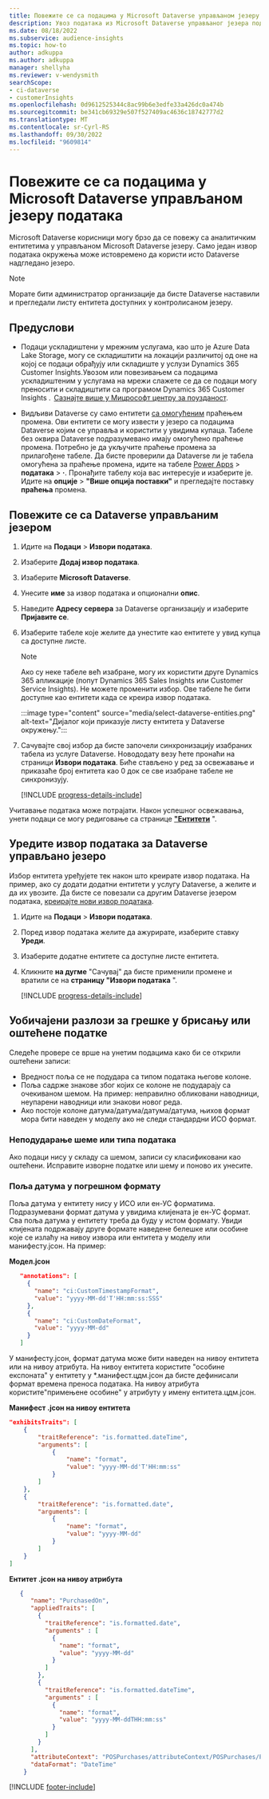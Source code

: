 ```yaml
---
title: Повежите се са подацима у Microsoft Dataverse управљаном језеру података
description: Увоз података из Microsoft Dataverse управљаног језера података.
ms.date: 08/18/2022
ms.subservice: audience-insights
ms.topic: how-to
author: adkuppa
ms.author: adkuppa
manager: shellyha
ms.reviewer: v-wendysmith
searchScope:
- ci-dataverse
- customerInsights
ms.openlocfilehash: 0d9612525344c8ac99b6e3edfe33a426dc0a474b
ms.sourcegitcommit: be341cb69329e507f527409ac4636c18742777d2
ms.translationtype: MT
ms.contentlocale: sr-Cyrl-RS
ms.lasthandoff: 09/30/2022
ms.locfileid: "9609814"
---
```

# <a name="connect-to-data-in-a-microsoft-dataverse-managed-data-lake"></a>Повежите се са подацима у Microsoft Dataverse управљаном језеру података

Microsoft Dataverse корисници могу брзо да се повежу са аналитичким ентитетима у управљаном Microsoft Dataverse језеру. Само један извор података окружења може истовремено да користи исто Dataverse надгледано језеро.

> [!NOTE]
> Морате бити администратор организације да бисте Dataverse наставили и прегледали листу ентитета доступних у контролисаном језеру.

## <a name="prerequisites"></a>Предуслови

- Подаци ускладиштени у мрежним услугама, као што је Azure Data Lake Storage, могу се складиштити на локацији различитој од оне на којој се подаци обрађују или складиште у услузи Dynamics 365 Customer Insights.Увозом или повезивањем са подацима ускладиштеним у услугама на мрежи слажете се да се подаци могу преносити и складиштити са програмом Dynamics 365 Customer Insights .  [Сазнајте више у Мицрософт центру за поузданост](https://www.microsoft.com/trust-center).

- Видљиви Dataverse су само ентитети [са омогућеним](/power-platform/admin/enable-change-tracking-control-data-synchronization) праћењем промена. Ови ентитети се могу извести у језеро са подацима Dataverse којим се управља и користити у увидима купаца. Табеле без оквира Dataverse подразумевано имају омогућено праћење промена. Потребно је да укључите праћење промена за прилагођене табеле. Да бисте проверили да Dataverse ли је табела омогућена за праћење промена, идите на табеле [Power Apps](https://make.powerapps.com) > **података** > **·**. Пронађите табелу која вас интересује и изаберите је. Идите на **опције** > **"Више опција поставки"** и прегледајте поставку **праћења** промена.

## <a name="connect-to-a-dataverse-managed-lake"></a>Повежите се са Dataverse управљаним језером

1. Идите на **Подаци** > **Извори података**.

1. Изаберите **Додај извор података**.

1. Изаберите **Microsoft Dataverse**.

1. Унесите **име** за извор података и опционални **опис**.

1. Наведите **Адресу сервера** за Dataverse организацију и изаберите **Пријавите се**.

1. Изаберите табеле које желите да унестите као ентитете у увид купца са доступне листе.

   > [!NOTE]
   > Ако су неке табеле већ изабране, могу их користити друге Dynamics 365 апликације (попут Dynamics 365 Sales Insights или Customer Service Insights). Не можете променити избор. Ове табеле ће бити доступне као ентитети када се креира извор података.

    :::image type="content" source="media/select-dataverse-entities.png" alt-text="Дијалог који приказује листу ентитета у Dataverse окружењу.":::

1. Сачувајте свој избор да бисте започели синхронизацију изабраних табела из услуге Dataverse. Новододату везу ћете пронаћи на страници **Извори података**. Биће стављено у ред за освежавање и приказаће број ентитета као 0 док се све изабране табеле не синхронизују.

   [!INCLUDE [progress-details-include](includes/progress-details-pane.md)]

Учитавање података може потрајати. Након успешног освежавања, унети подаци се могу редиговање са странице [**"Ентитети**](entities.md) ".

## <a name="edit-a-dataverse-managed-lake-data-source"></a>Уредите извор података за Dataverse управљано језеро

Избор ентитета уређујете тек након што креирате извор података. На пример, ако су додати додатни ентитети у услугу Dataverse, а желите и да их увозите.
Да бисте се повезали са другим Dataverse језером података, [креирајте нови извор података](#connect-to-a-dataverse-managed-lake).

1. Идите на **Подаци** > **Извори података**.

1. Поред извор података желите да ажурирате, изаберите ставку **Уреди**.

1. Изаберите додатне ентитете са доступне листе ентитета.

1. Кликните **на дугме** "Сачувај" да бисте применили промене и вратили се на **страницу "Извори података** ".

   [!INCLUDE [progress-details-include](includes/progress-details-pane.md)]

## <a name="common-reasons-for-ingestion-errors-or-corrupted-data"></a>Уобичајени разлози за грешке у брисању или оштећене податке

Следеће провере се врше на унетим подацима како би се открили оштећени записи:

- Вредност поља се не подудара са типом података његове колоне.
- Поља садрже знакове због којих се колоне не подударају са очекиваном шемом. На пример: неправилно обликовани наводници, неупарени наводници или знакови новог реда.
- Ако постоје колоне датума/датума/датума/датума, њихов формат мора бити наведен у моделу ако не следи стандардни ИСО формат.

### <a name="schema-or-data-type-mismatch"></a>Неподударање шеме или типа података

Ако подаци нису у складу са шемом, записи су класификовани као оштећени. Исправите изворне податке или шему и поново их унесите.

### <a name="datetime-fields-in-the-wrong-format"></a>Поља датума у погрешном формату

Поља датума у ентитету нису у ИСО или ен-УС форматима. Подразумевани формат датума у увидима клијената је ен-УС формат. Сва поља датума у ентитету треба да буду у истом формату. Увиди клијената подржавају друге формате наведене белешке или особине које се излаћу на нивоу извора или ентитета у моделу или манифесту.јсон. На пример: 

**Модел.јсон**

   ```json
      "annotations": [
        {
          "name": "ci:CustomTimestampFormat",
          "value": "yyyy-MM-dd'T'HH:mm:ss:SSS"
        },
        {
          "name": "ci:CustomDateFormat",
          "value": "yyyy-MM-dd"
        }
      ]   
   ```

  У манифесту.јсон, формат датума може бити наведен на нивоу ентитета или на нивоу атрибута. На нивоу ентитета користите "особине експоната" у ентитету у *.манифест.цдм.јсон да бисте дефинисали формат времена преноса података. На нивоу атрибута користите"примењене особине" у атрибуту у имену ентитета.цдм.јсон.

**Манифест .јсон на нивоу ентитета**

```json
"exhibitsTraits": [
    {
        "traitReference": "is.formatted.dateTime",
        "arguments": [
            {
                "name": "format",
                "value": "yyyy-MM-dd'T'HH:mm:ss"
            }
        ]
    },
    {
        "traitReference": "is.formatted.date",
        "arguments": [
            {
                "name": "format",
                "value": "yyyy-MM-dd"
            }
        ]
    }
]
```

**Ентитет .јсон на нивоу атрибута**

```json
   {
      "name": "PurchasedOn",
      "appliedTraits": [
        {
          "traitReference": "is.formatted.date",
          "arguments" : [
            {
              "name": "format",
              "value": "yyyy-MM-dd"
            }
          ]
        },
        {
          "traitReference": "is.formatted.dateTime",
          "arguments" : [
            {
              "name": "format",
              "value": "yyyy-MM-ddTHH:mm:ss"
            }
          ]
        }
      ],
      "attributeContext": "POSPurchases/attributeContext/POSPurchases/PurchasedOn",
      "dataFormat": "DateTime"
    }
```

[!INCLUDE [footer-include](includes/footer-banner.md)]
